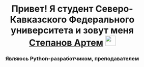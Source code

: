 <h1 align="center">Привет! Я студент Северо-Кавказского Федерального университета и зовут меня <a href="[https://vk.com/youngerking]" target="_blank">Степанов Артем</a> 
<img src="https://github.com/blackcater/blackcater/raw/main/images/Hi.gif" height="32"/></h1>
<h3 align="center">Являюсь Python-разработчиком, преподавателем</h3>
